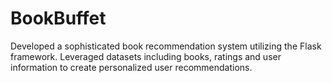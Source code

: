 # BookBuffet
Developed a sophisticated book recommendation system utilizing the Flask framework. Leveraged datasets including books,
     ratings and user information to create personalized user recommendations.
